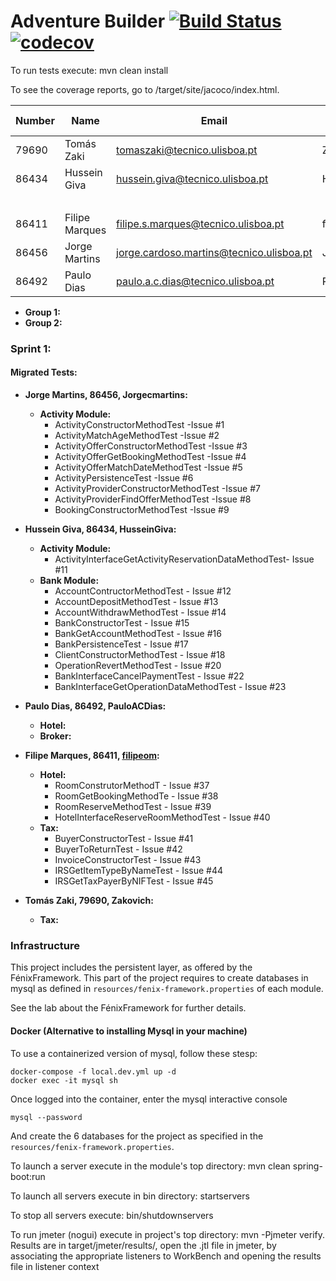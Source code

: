 # Adventure Builder [![Build Status](https://travis-ci.com/tecnico-softeng/prototype-2018.svg?token=fJ1UzWxWjpuNcHWPhqjT&branch=master)](https://travis-ci.com/tecnico-softeng/prototype-2018) [![codecov](https://codecov.io/gh/tecnico-softeng/prototype-2018/branch/master/graph/badge.svg?token=OPjXGqoNEm)](https://codecov.io/gh/tecnico-softeng/prototype-2018)


To run tests execute: mvn clean install

To see the coverage reports, go to <module name>/target/site/jacoco/index.html.


|   Number   |          Name           |                  Email                  |   GitHub Username  | Group |
| ---------- | ----------------------- | --------------------------------------- | -------------------| ----- |
| 79690      | Tomás Zaki              |tomaszaki@tecnico.ulisboa.pt             | Zakovich           |   1   |
| 86434      | Hussein Giva            |hussein.giva@tecnico.ulisboa.pt          | HusseinGiva        |   1   |
|            |                         |                                         |                    |   1   |
| 86411      | Filipe Marques          |filipe.s.marques@tecnico.ulisboa.pt      | filipeom           |   2   |
| 86456      | Jorge Martins           |jorge.cardoso.martins@tecnico.ulisboa.pt | Jorgecmartins      |   2   |
| 86492      | Paulo Dias              |paulo.a.c.dias@tecnico.ulisboa.pt        | PauloACDias        |   2   |

- **Group 1:**
- **Group 2:**

### Sprint 1:
#### Migrated Tests:
* **Jorge Martins, 86456, Jorgecmartins:**
  + **Activity Module:**
    - ActivityConstructorMethodTest          -Issue #1
    - ActivityMatchAgeMethodTest             -Issue #2
    - ActivityOfferConstructorMethodTest     -Issue #3
    - ActivityOfferGetBookingMethodTest      -Issue #4
    - ActivityOfferMatchDateMethodTest       -Issue #5
    - ActivityPersistenceTest                -Issue #6
    - ActivityProviderConstructorMethodTest  -Issue #7
    - ActivityProviderFindOfferMethodTest    -Issue #8
    - BookingConstructorMethodTest           -Issue #9

* **Hussein Giva, 86434, HusseinGiva:**
  + **Activity Module:**
    - ActivityInterfaceGetActivityReservationDataMethodTest- Issue #11  
  + **Bank Module:**
    - AccountContructorMethodTest - Issue #12  
    - AccountDepositMethodTest - Issue #13  
    - AccountWithdrawMethodTest - Issue #14  
    - BankConstructorTest - Issue #15  
    - BankGetAccountMethodTest - Issue #16  
    - BankPersistenceTest - Issue #17  
    - ClientConstructorMethodTest - Issue #18  
    - OperationRevertMethodTest - Issue #20  
    - BankInterfaceCancelPaymentTest - Issue #22  
    - BankInterfaceGetOperationDataMethodTest - Issue #23  
    
* **Paulo Dias, 86492, PauloACDias:**
  + **Hotel:**
  + **Broker:**

* **Filipe Marques, 86411, [filipeom](https://github.com/filipeom):**
  + **Hotel:**
    - RoomConstrutorMethodT        - Issue #37
    - RoomGetBookingMethodTe       - Issue #38
    - RoomReserveMethodTest        - Issue #39
    - HotelInterfaceReserveRoomMethodTest - Issue #40
  + **Tax:**
    - BuyerConstructorTest         - Issue #41
    - BuyerToReturnTest            - Issue #42
    - InvoiceConstructorTest       - Issue #43
    - IRSGetItemTypeByNameTest     - Issue #44
    - IRSGetTaxPayerByNIFTest      - Issue #45

* **Tomás Zaki, 79690, Zakovich:**
  + **Tax:**

### Infrastructure

This project includes the persistent layer, as offered by the FénixFramework.
This part of the project requires to create databases in mysql as defined in `resources/fenix-framework.properties` of each module.

See the lab about the FénixFramework for further details.

#### Docker (Alternative to installing Mysql in your machine)

To use a containerized version of mysql, follow these stesp:

```
docker-compose -f local.dev.yml up -d
docker exec -it mysql sh
```

Once logged into the container, enter the mysql interactive console

```
mysql --password
```

And create the 6 databases for the project as specified in
the `resources/fenix-framework.properties`.

To launch a server execute in the module's top directory: mvn clean spring-boot:run

To launch all servers execute in bin directory: startservers

To stop all servers execute: bin/shutdownservers

To run jmeter (nogui) execute in project's top directory: mvn -Pjmeter verify. Results are in target/jmeter/results/, open the .jtl file in jmeter, by associating the appropriate listeners to WorkBench and opening the results file in listener context
